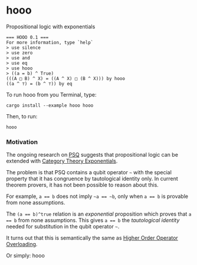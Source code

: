 # hooo
Propositional logic with exponentials

```text
=== HOOO 0.1 ===
For more information, type `help`
> use silence
> use zero
> use and
> use eq
> use hooo
> ((a = b) ^ True)
(((A □ B) ^ X) = ((A ^ X) □ (B ^ X))) by hooo
((a ^ ⊤) = (b ^ ⊤)) by eq
```

To run hooo from you Terminal, type:

```text
cargo install --example hooo hooo
```

Then, to run:

```text
hooo
```

### Motivation

The ongoing research on [PSQ](https://advancedresearch.github.io/quality/summary.html#psq---path-semantical-quantum-propositional-logic)
suggests that propositional logic can be extended with [Category Theory Exponentials](https://ncatlab.org/nlab/show/exponential+object).

The problem is that PSQ contains a qubit operator `~` with the special property
that it has congruence by tautological identity only.
In current theorem provers, it has not been possible to reason about this.

For example, `a == b` does not imply `~a == ~b`,
only when `a == b` is provable from none assumptions.

The `(a == b)^true` relation is an *exponential* proposition
which proves that `a == b` from none assumptions.
This gives `a == b` the *tautological identity* needed for substitution in the qubit operator `~`.

It turns out that this is semantically the same as [Higher Order Operator Overloading](https://github.com/advancedresearch/path_semantics/blob/master/sequences.md#higher-order-operator-overloading).

Or simply: hooo

